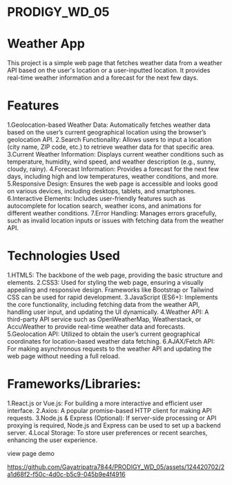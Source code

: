 # PRODIGY_WD_05
# Weather App

This project is a simple web page that fetches weather data from a weather API based on the user's location or a user-inputted location. It provides real-time weather information and a forecast for the next few days.

# Features
1.Geolocation-based Weather Data: Automatically fetches weather data based on the user’s current geographical location using the browser’s geolocation API.
2.Search Functionality: Allows users to input a location (city name, ZIP code, etc.) to retrieve weather data for that specific area.
3.Current Weather Information: Displays current weather conditions such as temperature, humidity, wind speed, and weather description (e.g., sunny, cloudy, rainy).
4.Forecast Information: Provides a forecast for the next few days, including high and low temperatures, weather conditions, and more.
5.Responsive Design: Ensures the web page is accessible and looks good on various devices, including desktops, tablets, and smartphones.
6.Interactive Elements: Includes user-friendly features such as autocomplete for location search, weather icons, and animations for different weather conditions.
7.Error Handling: Manages errors gracefully, such as invalid location inputs or issues with fetching data from the weather API.
# Technologies Used
1.HTML5: The backbone of the web page, providing the basic structure and elements.
2.CSS3: Used for styling the web page, ensuring a visually appealing and responsive design. Frameworks like Bootstrap or Tailwind CSS can be used for rapid development.
3.JavaScript (ES6+): Implements the core functionality, including fetching data from the weather API, handling user input, and updating the UI dynamically.
4.Weather API: A third-party API service such as OpenWeatherMap, Weatherstack, or AccuWeather to provide real-time weather data and forecasts.
5.Geolocation API: Utilized to obtain the user’s current geographical coordinates for location-based weather data fetching.
6.AJAX/Fetch API: For making asynchronous requests to the weather API and updating the web page without needing a full reload.
# Frameworks/Libraries:
1.React.js or Vue.js: For building a more interactive and efficient user interface.
2.Axios: A popular promise-based HTTP client for making API requests.
3.Node.js & Express (Optional): If server-side processing or API proxying is required, Node.js and Express can be used to set up a backend server.
4.Local Storage: To store user preferences or recent searches, enhancing the user experience.



view page demo 


https://github.com/Gayatripatra7844/PRODIGY_WD_05/assets/124420702/2a1d68f2-f50c-4d0c-b5c9-045b9e4f4916

